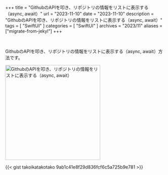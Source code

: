 +++
title = "GithubのAPIを叩き、リポジトリの情報をリストに表示する（async, await）"
url = "2023-11-10"
date = "2023-11-10"
description = "GithubのAPIを叩き、リポジトリの情報をリストに表示する（async, await）"
tags = [
  "SwiftUI"
]
categories = [
  "SwiftUI"
]
archives = "2023/11"
aliases = ["migrate-from-jekyl"]
+++

<br>

GithubのAPIを叩き、リポジトリの情報をリストに表示する（async, await）方法です。

<img src="2023-11-10.gif" width="300px" alt="GithubのAPIを叩き、リポジトリの情報をリストに表示する（async, await）">

{{< gist takoikatakotako 9ab1c41e8f29d836fcf6c5a725b9e781 >}}
